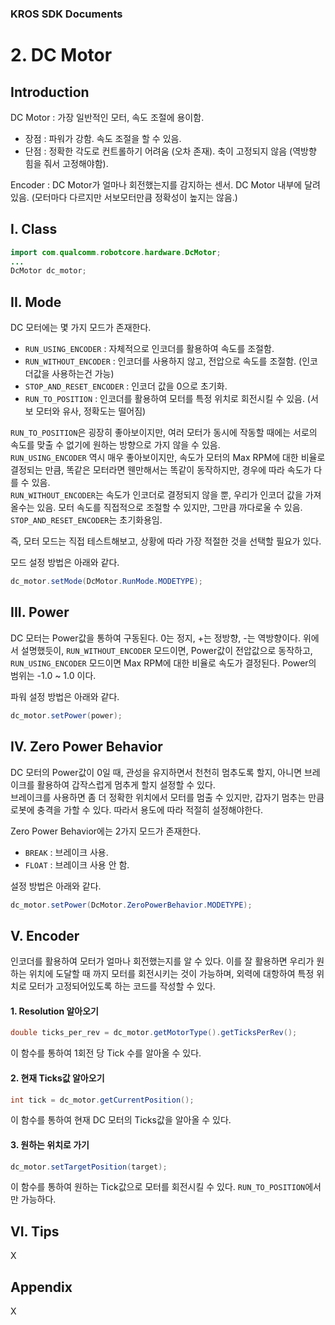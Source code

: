 ### KROS SDK Documents
# 2. DC Motor

## Introduction

DC Motor : 가장 일반적인 모터, 속도 조절에 용이함.

* 장점 : 파워가 강함. 속도 조절을 할 수 있음.
* 단점 : 정확한 각도로 컨트롤하기 어려움 (오차 존재). 축이 고정되지 않음 (역방향 힘을 줘서 고정해야함).
      
Encoder : DC Motor가 얼마나 회전했는지를 감지하는 센서. DC Motor 내부에 달려있음. (모터마다 다르지만 서보모터만큼 정확성이 높지는 않음.)
      
## I. Class
```java
import com.qualcomm.robotcore.hardware.DcMotor;
...
DcMotor dc_motor;
```

## II. Mode
DC 모터에는 몇 가지 모드가 존재한다.
* `RUN_USING_ENCODER` : 자체적으로 인코더를 활용하여 속도를 조절함.
* `RUN_WITHOUT_ENCODER` : 인코더를 사용하지 않고, 전압으로 속도를 조절함. (인코더값을 사용하는건 가능)
* `STOP_AND_RESET_ENCODER` : 인코더 값을 0으로 초기화.
* `RUN_TO_POSITION` : 인코더를 활용하여 모터를 특정 위치로 회전시킬 수 있음. (서보 모터와 유사, 정확도는 떨어짐)
      
`RUN_TO_POSITION`은 굉장히 좋아보이지만, 여러 모터가 동시에 작동할 때에는 서로의 속도를 맞출 수 없기에 원하는 방향으로 가지 않을 수 있음.      
`RUN_USING_ENCODER` 역시 매우 좋아보이지만, 속도가 모터의 Max RPM에 대한 비율로 결정되는 만큼, 똑같은 모터라면 웬만해서는 똑같이 동작하지만, 경우에 따라 속도가 다를 수 있음.      
`RUN_WITHOUT_ENCODER`는 속도가 인코더로 결정되지 않을 뿐, 우리가 인코더 값을 가져올수는 있음. 모터 속도를 직접적으로 조절할 수 있지만, 그만큼 까다로울 수 있음.      
`STOP_AND_RESET_ENCODER`는 초기화용임.      
      
즉, 모터 모드는 직접 테스트해보고, 상황에 따라 가장 적절한 것을 선택할 필요가 있다.
      
모드 설정 방법은 아래와 같다.
```java
dc_motor.setMode(DcMotor.RunMode.MODETYPE);
```

## III. Power
DC 모터는 Power값을 통하여 구동된다. 0는 정지, +는 정방향, -는 역방향이다. 
위에서 설명했듯이, `RUN_WITHOUT_ENCODER` 모드이면, Power값이 전압값으로 동작하고, `RUN_USING_ENCODER` 모드이면 Max RPM에 대한 비율로 속도가 결정된다.
Power의 범위는 -1.0 ~ 1.0 이다.

파워 설정 방법은 아래와 같다.
```java
dc_motor.setPower(power);
```

## IV. Zero Power Behavior
DC 모터의 Power값이 0일 때, 관성을 유지하면서 천천히 멈추도록 할지, 아니면 브레이크를 활용하여 갑작스럽게 멈추게 할지 설정할 수 있다.      
브레이크를 사용하면 좀 더 정확한 위치에서 모터를 멈출 수 있지만, 갑자기 멈추는 만큼 로봇에 충격을 가할 수 있다. 따라서 용도에 따라 적절히 설정해야한다.      

Zero Power Behavior에는 2가지 모드가 존재한다.
* `BREAK` : 브레이크 사용.
* `FLOAT` : 브레이크 사용 안 함.

설정 방법은 아래와 같다.
```java
dc_motor.setPower(DcMotor.ZeroPowerBehavior.MODETYPE);
```

## V. Encoder
인코더를 활용하여 모터가 얼마나 회전했는지를 알 수 있다. 이를 잘 활용하면 우리가 원하는 위치에 도달할 때 까지 모터를 회전시키는 것이 가능하며, 
외력에 대항하여 특정 위치로 모터가 고정되어있도록 하는 코드를 작성할 수 있다.

#### 1. Resolution 알아오기
```java
double ticks_per_rev = dc_motor.getMotorType().getTicksPerRev();
```
이 함수를 통하여 1회전 당 Tick 수를 알아올 수 있다. 

#### 2. 현재 Ticks값 알아오기
```java
int tick = dc_motor.getCurrentPosition();
```
이 함수를 통하여 현재 DC 모터의 Ticks값을 알아올 수 있다.

#### 3. 원하는 위치로 가기
```java
dc_motor.setTargetPosition(target);
```
이 함수를 통하여 원하는 Tick값으로 모터를 회전시킬 수 있다. `RUN_TO_POSITION`에서만 가능하다.

## VI. Tips
X

## Appendix
X
